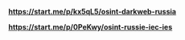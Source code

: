 **https://start.me/p/kx5qL5/osint-darkweb-russia**

**https://start.me/p/0PeKwy/osint-russie-iec-ies**

